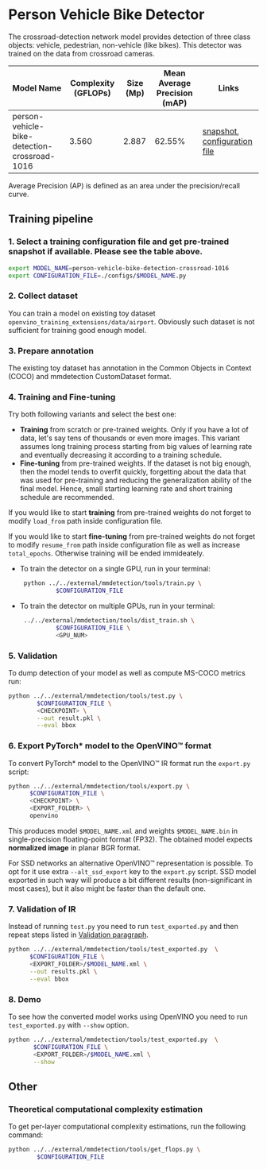 # Person Vehicle Bike Detector

The crossroad-detection network model provides detection of three class objects: vehicle, pedestrian, non-vehicle (like bikes). This detector was trained on the data from crossroad cameras.

| Model Name                  | Complexity (GFLOPs) | Size (Mp) | Mean Average Precision (mAP) | Links                                                                        |
| --------------------------- | ------------------- | --------- | ------------- | ---------------------------------------------------------------------------- |
| person-vehicle-bike-detection-crossroad-1016  | 3.560               | 	2.887    | 62.55%          | [snapshot](https://download.01.org/opencv/openvino_training_extensions/models/object_detection/person_vehicle_bike_sd512_mb2_clustered_epoch_21.pth), [configuration file](./person-vehicle-bike-detection-crossroad-1016.py) |

Average Precision (AP) is defined as an area under the precision/recall curve.

## Training pipeline

### 1. Select a training configuration file and get pre-trained snapshot if available. Please see the table above.

```bash
export MODEL_NAME=person-vehicle-bike-detection-crossroad-1016
export CONFIGURATION_FILE=./configs/$MODEL_NAME.py
```

### 2. Collect dataset

You can train a model on existing toy dataset `openvino_training_extensions/data/airport`. Obviously such dataset is not sufficient for training good enough model.

### 3. Prepare annotation

The existing toy dataset has annotation in the Common Objects in Context (COCO) and mmdetection CustomDataset format.

### 4. Training and Fine-tuning

Try both following variants and select the best one:

   * **Training** from scratch or pre-trained weights. Only if you have a lot of data, let's say tens of thousands or even more images. This variant assumes long training process starting from big values of learning rate and eventually decreasing it according to a training schedule.
   * **Fine-tuning** from pre-trained weights. If the dataset is not big enough, then the model tends to overfit quickly, forgetting about the data that was used for pre-training and reducing the generalization ability of the final model. Hence, small starting learning rate and short training schedule are recommended.

If you would like to start **training** from pre-trained weights do not forget to modify `load_from` path inside configuration file.

If you would like to start **fine-tuning** from pre-trained weights do not forget to modify `resume_from` path inside configuration file as well as increase `total_epochs`. Otherwise training will be ended immideately.

* To train the detector on a single GPU, run in your terminal:

  ```bash
   python ../../external/mmdetection/tools/train.py \
            $CONFIGURATION_FILE
   ```

* To train the detector on multiple GPUs, run in your terminal:

  ```bash
   ../../external/mmdetection/tools/dist_train.sh \
            $CONFIGURATION_FILE \
            <GPU_NUM>
   ```

### 5. Validation

To dump detection of your model as well as compute MS-COCO metrics run:

```bash
python ../../external/mmdetection/tools/test.py \
        $CONFIGURATION_FILE \
        <CHECKPOINT> \
        --out result.pkl \
        --eval bbox
```

### 6. Export PyTorch\* model to the OpenVINO™ format

To convert PyTorch\* model to the OpenVINO™ IR format run the `export.py` script:

```bash
python ../../external/mmdetection/tools/export.py \
      $CONFIGURATION_FILE \
      <CHECKPOINT> \
      <EXPORT_FOLDER> \
      openvino
```

This produces model `$MODEL_NAME.xml` and weights `$MODEL_NAME.bin` in single-precision floating-point format
(FP32). The obtained model expects **normalized image** in planar BGR format.

For SSD networks an alternative OpenVINO™ representation is possible.
To opt for it use extra `--alt_ssd_export` key to the `export.py` script.
SSD model exported in such way will produce a bit different results (non-significant in most cases),
but it also might be faster than the default one.

### 7. Validation of IR

Instead of running `test.py` you need to run `test_exported.py` and then repeat steps listed in [Validation paragraph](#5-validation).

```bash
python ../../external/mmdetection/tools/test_exported.py  \
      $CONFIGURATION_FILE \
      <EXPORT_FOLDER>/$MODEL_NAME.xml \
      --out results.pkl \
      --eval bbox
```

### 8. Demo

To see how the converted model works using OpenVINO you need to run `test_exported.py` with `--show` option.

   ```bash
   python ../../external/mmdetection/tools/test_exported.py  \
          $CONFIGURATION_FILE \
          <EXPORT_FOLDER>/$MODEL_NAME.xml \
          --show
   ```

## Other

### Theoretical computational complexity estimation

To get per-layer computational complexity estimations, run the following command:

```bash
python ../../external/mmdetection/tools/get_flops.py \
        $CONFIGURATION_FILE
```
